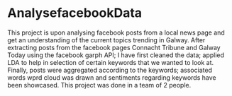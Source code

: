 # AnalysefacebookData
This project is upon analysing facebook posts from a local news page and get an understanding of the current topics trending in Galway. After extracting posts from the facebook pages Connacht Tribune and Galway Today using the facebook garph API; I have first cleaned the data; applied LDA to help in selection of certain keywords that we wanted to look at. Finally, posts were aggregated according to the keywords; associated words wprd cloud was drawn and sentiments regarding keywords have been showcased. This project was done in a team of 2 people.

